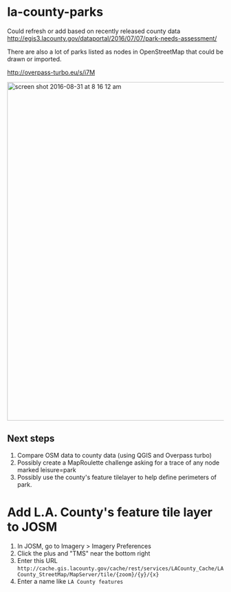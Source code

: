 # la-county-parks
Could refresh or add based on recently released county data http://egis3.lacounty.gov/dataportal/2016/07/07/park-needs-assessment/

There are also a lot of parks listed as nodes in OpenStreetMap that could be drawn or imported.

http://overpass-turbo.eu/s/i7M

<img width="787" alt="screen shot 2016-08-31 at 8 16 12 am" src="https://cloud.githubusercontent.com/assets/695934/18134445/45c29184-6f53-11e6-89db-372e0fec3cb0.png">

## Next steps
1. Compare OSM data to county data (using QGIS and Overpass turbo)
2. Possibly create a MapRoulette challenge asking for a trace of any node marked leisure=park
3. Possibly use the county's feature tilelayer to help define perimeters of park.

# Add L.A. County's feature tile layer to JOSM
1. In JOSM, go to Imagery > Imagery Preferences
2. Click the plus and "TMS" near the bottom right
3. Enter this URL `http://cache.gis.lacounty.gov/cache/rest/services/LACounty_Cache/LACounty_StreetMap/MapServer/tile/{zoom}/{y}/{x}`
4. Enter a name like `LA County features`
